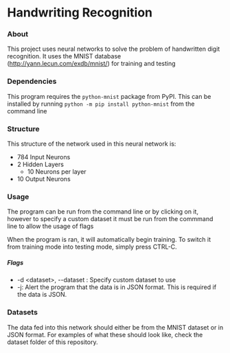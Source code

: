 # Handwriting Recognition

### About
This project uses neural networks to solve the problem of handwritten digit
recognition. It uses the MNIST database (http://yann.lecun.com/exdb/mnist/) for
training and testing


### Dependencies
This program requires the `python-mnist` package from PyPI.
This can be installed by running `python -m pip install python-mnist`
from the command line

### Structure
This structure of the network used in this neural network is:
- 784 Input Neurons
- 2 Hidden Layers
  - 10 Neurons per layer
- 10 Output Neurons

### Usage
The program can be run from the command line or by clicking on it, however
to specify a custom dataset it must be run from the commmand line to allow the
usage of flags

When the program is ran, it will automatically begin training. To switch it from
training mode into testing mode, simply press CTRL-C.

##### Flags
- -d \<dataset>, --dataset <dataset>: Specify custom dataset to use
- -j: Alert the program that the data is in JSON format. This is required if the data is JSON.

### Datasets
The data fed into this network should either be from the MNIST dataset or in JSON format.
For examples of what these should look like, check the dataset folder of this repository.